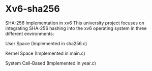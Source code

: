 # Xv6-sha256
SHA-256 Implementation in xv6
This university project focuses on integrating SHA-256 hashing into the xv6 operating system in three different environments:

User Space (Implemented in sha256.c)

Kernel Space (Implemented in main.c)

System Call-Based (Implemented in year.c)
